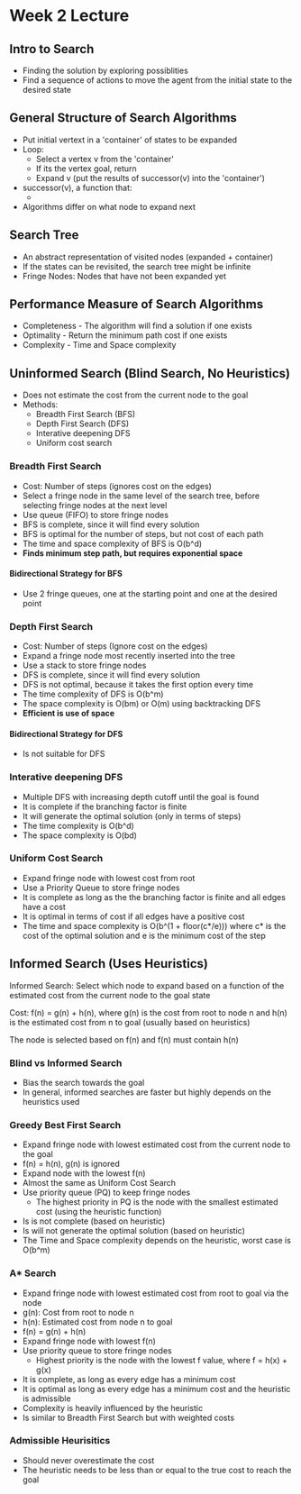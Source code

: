 # Week 2 Lecture

## Intro to Search
- Finding the solution by exploring possiblities
- Find a sequence of actions to move the agent from the initial state to the desired state

## General Structure of Search Algorithms
- Put initial vertext in a 'container' of states to be expanded
- Loop:
  - Select a vertex v from the 'container'
  - If its the vertex goal, return
  - Expand v (put the results of successor(v) into the 'container')
- successor(v), a function that:
  - <todo>
- Algorithms differ on what node to expand next
  
## Search Tree
- An abstract representation of visited nodes (expanded + container)
- If the states can be revisited, the search tree might be infinite
- Fringe Nodes: Nodes that have not been expanded yet

## Performance Measure of Search Algorithms
- Completeness - The algorithm will find a solution if one exists
- Optimality - Return the minimum path cost if one exists
- Complexity - Time and Space complexity

## Uninformed Search (Blind Search, No Heuristics)
- Does not estimate the cost from the current node to the goal
- Methods:
  - Breadth First Search (BFS)
  - Depth First Search (DFS)
  - Interative deepening DFS
  - Uniform cost search

### Breadth First Search
- Cost: Number of steps (ignores cost on the edges)
- Select a fringe node in the same level of the search tree, before selecting fringe nodes at the next level
- Use queue (FIFO) to store fringe nodes
- BFS is complete, since it will find every solution
- BFS is optimal for the number of steps, but not cost of each path
- The time and space complexity of BFS is O(b^d)
- **Finds minimum step path, but requires exponential space**

#### Bidirectional Strategy for BFS
- Use 2 fringe queues, one at the starting point and one at the desired point

### Depth First Search
- Cost: Number of steps (Ignore cost on the edges)
- Expand a fringe node most recently inserted into the tree
- Use a stack to store fringe nodes
- DFS is complete, since it will find every solution
- DFS is not optimal, because it takes the first option every time
- The time complexity of DFS is O(b^m)
- The space complexity is O(bm) or O(m) using backtracking DFS
- **Efficient is use of space**

#### Bidirectional Strategy for DFS
- Is not suitable for DFS

### Interative deepening DFS
- Multiple DFS with increasing depth cutoff until the goal is found
- It is complete if the branching factor is finite
- It will generate the optimal solution (only in terms of steps)
- The time complexity is O(b^d)
- The space complexity is O(bd)

### Uniform Cost Search
- Expand fringe node with lowest cost from root
- Use a Priority Queue to store fringe nodes
- It is complete as long as the the branching factor is finite and all edges have a cost
- It is optimal in terms of cost if all edges have a positive cost
- The time and space complexity is O(b^(1 + floor(c\*/e))) where c* is the cost of the optimal solution and e is the minimum cost of the step

## Informed Search (Uses Heuristics)
Informed Search: Select which node to expand based on a function of the estimated cost from the current node to the goal state

Cost: f(n) = g(n) + h(n), where g(n) is the cost from root to node n and h(n) is the estimated cost from n to goal (usually based on heuristics)

The node is selected based on f(n) and f(n) must contain h(n)

### Blind vs Informed Search
- Bias the search towards the goal
- In general, informed searches are faster but highly depends on the heuristics used

### Greedy Best First Search
- Expand fringe node with lowest estimated cost from the current node to the goal
- f(n) = h(n), g(n) is ignored
- Expand node with the lowest f(n)
- Almost the same as Uniform Cost Search
- Use priority queue (PQ) to keep fringe nodes
  - The highest priority in PQ is the node with the smallest estimated cost (using the heuristic function)
- Is is not complete (based on heuristic)
- Is will not generate the optimal solution (based on heuristic)
- The Time and Space complexity depends on the heuristic, worst case is O(b^m)

### A* Search
- Expand fringe node with lowest estimated cost from root to goal via the node
- g(n): Cost from root to node n
- h(n): Estimated cost from node n to goal
- f(n) = g(n) + h(n)
- Expand fringe node with lowest f(n)
- Use priority queue to store fringe nodes
  - Highest priority is the node with the lowest f value, where f = h(x) + g(x)
- It is complete, as long as every edge has a minimum cost
- It is optimal as long as every edge has a minimum cost and the heuristic is admissible
- Complexity is heavily influenced by the heuristic
- Is similar to Breadth First Search but with weighted costs

### Admissible Heurisitics
- Should never overestimate the cost
- The heuristic needs to be less than or equal to the true cost to reach the goal
  
